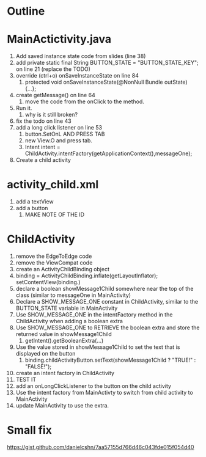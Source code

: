 # Outline
# MainActictivity.java

1. Add saved instance state code from slides (line 38)
2. add private static final String BUTTON_STATE = "BUTTON_STATE_KEY"; on line 21 (replace the TODO)
3. override (ctrl+o) onSaveInstanceState on line 84
	1. protected void onSaveInstanceState(@NonNull Bundle outState) {...};
4. create getMessage() on line 64
	1. move the code from the onClick to the method.
5. Run it.
	1. why is it still broken?
6. fix the todo on line 43
7. add a long click listener on line 53
	1. button.SetOnL AND PRESS TAB
	2. new View.O and press tab.
	3. Intent intent = ChildActivity.intentFactory(getApplicationContext(),messageOne);
8. Create a child activity

# activity_child.xml
1. add a textView
2. add a button
	1. MAKE NOTE OF THE ID


# ChildActivity

1. remove the EdgeToEdge code
2. remove the ViewCompat code
3. create an ActivityChildBinding object
4. binding = ActivityChildBinding.inflate(getLayoutInflator);
setContentView(binding.)
5. declare a boolean showMessage1Child somewhere near the top of the class (similar to messageOne in MainActivity)
6. Declare a SHOW_MESSAGE_ONE constant in ChildActivity,  similar to the BUTTON_STATE variable in MainActivity
7. Use SHOW_MESSAGE_ONE in the intentFactory method in the ChildActivity when adding a boolean extra
8. Use SHOW_MESSAGE_ONE to RETRIEVE the boolean extra and store the returned value in showMessage1Child
	1. getIntent().getBooleanExtra(...)
9. Use the value stored in showMessage1Child to set the text that is displayed on the button
	1. binding.childActivityButton.setText(showMessage1Child ? "TRUE!" : "FALSE!");
10. create an intent factory in ChildActivity
11. TEST IT
12. add an onLongClickListener to the button on the child activity
13. Use the intent factory from MainActivty to switch from child activity to MainActivity
14. update MainActivity to use the extra.

# Small fix
https://gist.github.com/danielcshn/7aa57155d766d46c043fde015f054d40


